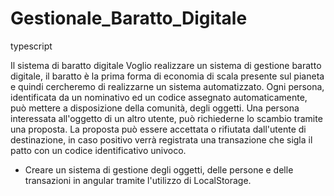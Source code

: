 # Gestionale_Baratto_Digitale
typescript

Il sistema di baratto digitale
Voglio realizzare un sistema di gestione baratto digitale, il baratto è la prima forma di economia di scala presente sul pianeta e quindi cercheremo di realizzarne un sistema automatizzato.
Ogni persona, identificata da un nominativo ed un codice assegnato automaticamente, può mettere a disposizione della comunità, degli oggetti. Una persona interessata all'oggetto di un altro utente, può richiederne lo scambio tramite una proposta. La proposta può essere accettata o rifiutata dall'utente di destinazione, in caso positivo verrà registrata una transazione che sigla il patto con un codice identificativo univoco.
 
- Creare un sistema di gestione degli oggetti, delle persone e delle transazioni in angular tramite l'utilizzo di LocalStorage.

